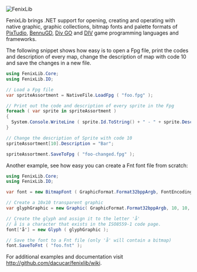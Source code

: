 ![FenixLib](https://raw.githubusercontent.com/dariocc/fenixlib/main/fenixlib/logo.png "FenixLib Logo")

FenixLib brings .NET support for opening, creating and operating with
native graphic, graphic collections, bitmap fonts and palette formats of
[PixTudio](https://pixtudio.org), [BennuGD](https://bennugd.org), 
[Div GO](http://www.amakasoft.com/herramientas/div-go.html) and 
[DIV](http://div-arena.co.uk/) game programming languages and frameworks.

The following snippet shows how easy is to open a Fpg file, print the codes
and description of every map, change the description of map with code 10 and
save the changes in a new file.

```csharp
using FenixLib.Core;
using FenixLib.IO;

// Load a Fpg file
var spriteAssortment = NativeFile.LoadFpg ( "foo.fpg" );

// Print out the code and description of every sprite in the Fpg
foreach ( var sprite in spriteAssortment )
{
  System.Console.WriteLine ( sprite.Id.ToString() + " - " + sprite.Description );
}

// Change the description of Sprite with code 10
spriteAssortment[10].Description = "Bar";

spriteAssortment.SaveToFpg ( "foo-changed.fpg" );
```

Another example, see how easy you can create a Fnt font file from scratch:

```csharp
using FenixLib.Core;
using FenixLib.IO;

var font = new BitmapFont ( GraphicFormat.Format32bppArgb, FontEncoding.ISO85591 );

// Create a 10x10 transparent graphic
var glyphGraphic = new Graphic( GraphicFormat.Format32bppArgb, 10, 10, new byte[10 * 10 * 4] );

// Create the glyph and assign it to the letter 'å'
// å is a character that exists in the ISO8559-1 code page.
font['å'] = new Glyph ( glyphGraphic );

// Save the font to a Fnt file (only 'å' will contain a bitmap)
font.SaveToFnt ( "foo.fnt" );
```

For additional examples and documentation visit http://github.com/dacucar/fenixlib/wiki.
